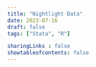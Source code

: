 ```yaml
---
title: "Nightlight Data"
date: 2023-07-16
draft: false
tags: ["Stata", "R"]

sharingLinks : false
showtableofcontents: false
---
```




